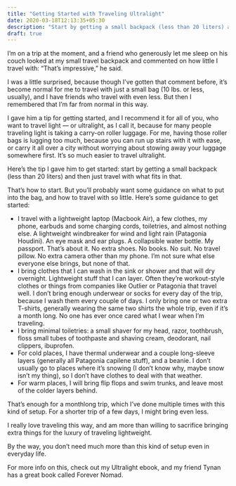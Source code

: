 ```yaml
---
title: "Getting Started with Traveling Ultralight"
date: 2020-03-18T12:13:35+05:30
description: "Start by getting a small backpack (less than 20 liters) and then just travel with what fits in that."
draft: true
---
```


I’m on a trip at the moment, and a friend who generously let me sleep on his couch looked at my small travel backpack and commented on how little I travel with: “That’s impressive,” he said.

I was a little surprised, because though I’ve gotten that comment before, it’s become normal for me to travel with just a small bag (10 lbs. or less, usually), and I have friends who travel with even less. But then I remembered that I’m far from normal in this way.

I gave him a tip for getting started, and I recommend it for all of you, who want to travel light — or ultralight, as I call it, because for many people traveling light is taking a carry-on roller luggage. For me, having those roller bags is lugging too much, because you can run up stairs with it with ease, or carry it all over a city without worrying about stowing away your luggage somewhere first. It’s so much easier to travel ultralight.

Here’s the tip I gave him to get started: start by getting a small backpack (less than 20 liters) and then just travel with what fits in that.

That’s how to start. But you’ll probably want some guidance on what to put into the bag, and how to travel with so little. Here’s some guidance to get started:

* I travel with a lightweight laptop (Macbook Air), a few clothes, my phone, earbuds and some charging cords, toiletries, and almost nothing else. A lightweight windbreaker for wind and light rain (Patagonia Houdini). An eye mask and ear plugs. A collapsible water bottle. My passport. That’s about it. No extra shoes. No books. No suit. No travel pillow. No extra camera other than my phone. I’m not sure what else everyone else brings, but none of that.
* I bring clothes that I can wash in the sink or shower and that will dry overnight. Lightweight stuff that I can layer. Often they’re workout-style clothes or things from companies like Outlier or Patagonia that travel well. I don’t bring enough underwear or socks for every day of the trip, because I wash them every couple of days. I only bring one or two extra T-shirts, generally wearing the same two shirts the whole trip, even if it’s a month long. No one has ever once cared what I wear when I’m traveling.
* I bring minimal toiletries: a small shaver for my head, razor, toothbrush, floss small tubes of toothpaste and shaving cream, deodorant, nail clippers, ibuprofen.
* For cold places, I have thermal underwear and a couple long-sleeve layers (generally all Patagonia capilene stuff), and a beanie. I don’t usually go to places where it’s snowing (I don’t know why, maybe snow isn’t my thing), so I don’t have clothes to deal with that weather.
* For warm places, I will bring flip flops and swim trunks, and leave most of the colder layers behind.

That’s enough for a monthlong trip, which I’ve done multiple times with this kind of setup. For a shorter trip of a few days, I might bring even less.

I really love traveling this way, and am more than willing to sacrifice bringing extra things for the luxury of traveling lightweight.

By the way, you don’t need much more than this kind of setup even in everyday life.

For more info on this, check out my Ultralight ebook, and my friend Tynan has a great book called Forever Nomad.

